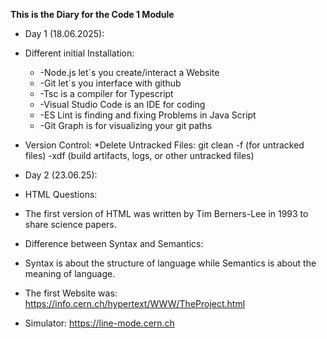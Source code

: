 **This is the Diary for the Code 1 Module**

* Day 1 (18.06.2025):
* Different initial Installation:
  * -Node.js let´s you create/interact a Website
  * -Git let´s you interface with github
  * -Tsc is a compiler for Typescript
  * -Visual Studio Code is an IDE for coding
  * -ES Lint is finding and fixing Problems in Java Script
  * -Git Graph is for visualizing your git paths

* Version Control:
 *Delete Untracked Files: git clean -f (for untracked files) -xdf (build artifacts, logs, or other untracked files)  


* Day 2 (23.06.25):  
* HTML Questions:  
 * The first version of HTML was written by Tim Berners-Lee in 1993 to share science papers.
 * Difference between Syntax and Semantics:  
 * Syntax is about the structure of language while Semantics is about the meaning of language.  
 * The first Website was: https://info.cern.ch/hypertext/WWW/TheProject.html  
 * Simulator: https://line-mode.cern.ch
